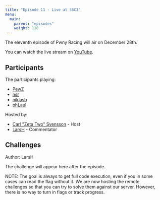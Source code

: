 ```yaml
---
title: "Episode 11 - Live at 36C3"
menu:
  main:
    parent: "episodes"
    weight: 110
---
```


The eleventh episode of Pwny Racing will air on December 28th.  

You can watch the live stream on [YouTube](https://www.youtube.com/watch?v=egCvtOGS78w).

## Participants

The participants playing:

* [PewZ](https://twitter.com/0xbadcafe1)
* [nsr](https://twitter.com/nSinusR)
* [niklasb](https://twitter.com/_niklasb)
* [phLaul](https://twitter.com/phLaul)

Hosted by:

* [Carl "Zeta Two" Svensson](https://twitter.com/ZetaTwo) - Host
* [LarsH](https://twitter.com/_LarsH) - Commentator

## Challenges

Author: LarsH

The challenge will appear here after the episode.

NOTE: The goal is always to get full code execution, even if you in some cases can read the flag without it. We are now hosting the remote challenges so that you can try to solve them against our server. However, there is no way to turn in flags or track progress.
